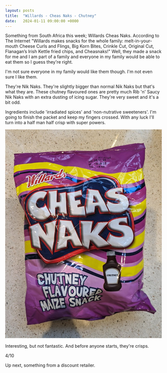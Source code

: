 ```yaml
---
layout: posts
title:  "Willards - Cheas Naks - Chutney"
date:   2024-01-11 09:00:00 +0000
---
```

Something from South Africa this week; Willards Cheas Naks. According to The Internet "Willards makes snacks for the whole family: melt-in-your-mouth Cheese Curls and Flings, Big Korn Bites, Crinkle Cut, Original Cut, Flanagan’s Irish Kettle fried chips, and Cheasnaks!" Well, they made a snack for me and I am part of a family and everyone in my family would be able to eat them so I guess they're right. 

<!--excerpt-->

I'm not sure everyone in my family would like them though. I'm not even sure I like them.

They're Nik Naks. They're slightly bigger than normal Nik Naks but that's what they are. These chutney flavoured ones are pretty much Rib 'n' Saucy Nik Naks with an extra dusting of icing sugar. They're very sweet and it's a bit odd.

Ingredients include 'irradiated spices' and 'non-nutrative sweeteners'. I'm going to finish the packet and keep my fingers crossed. With any luck I'll turn into a half man half crisp with super powers.

<img style="max-height:50vh" src="/assets/images/wcncf.jpg" alt="Willards - Cheas Naks - Chutney Crisp Packet"/>

Interesting, but not fantastic. And before anyone starts, they're crisps. 


4/10

Up next, something from a discount retailer.
